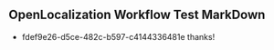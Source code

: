 ## OpenLocalization Workflow Test MarkDown
* fdef9e26-d5ce-482c-b597-c4144336481e thanks!

<!--HONumber=Sep16_HO1-->


